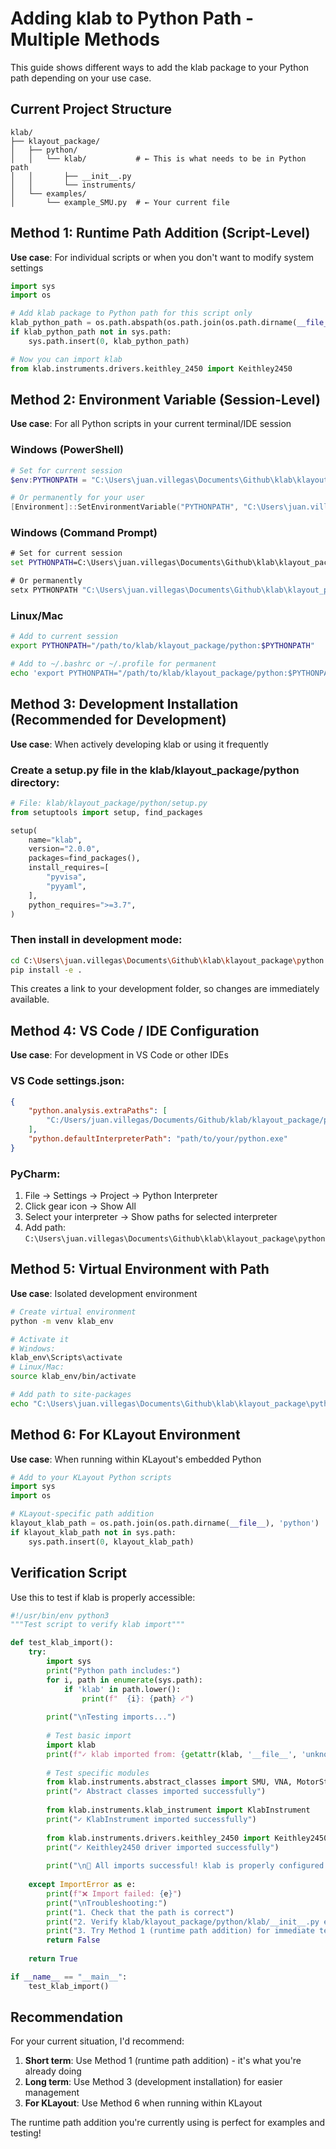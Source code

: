 # Adding klab to Python Path - Multiple Methods

This guide shows different ways to add the klab package to your Python path depending on your use case.

## Current Project Structure
```
klab/
├── klayout_package/
│   ├── python/
│   │   └── klab/           # ← This is what needs to be in Python path
│   │       ├── __init__.py
│   │       └── instruments/
│   └── examples/
│       └── example_SMU.py  # ← Your current file
```

## Method 1: Runtime Path Addition (Script-Level)

**Use case**: For individual scripts or when you don't want to modify system settings

```python
import sys
import os

# Add klab package to Python path for this script only
klab_python_path = os.path.abspath(os.path.join(os.path.dirname(__file__), '..', 'python'))
if klab_python_path not in sys.path:
    sys.path.insert(0, klab_python_path)

# Now you can import klab
from klab.instruments.drivers.keithley_2450 import Keithley2450
```

## Method 2: Environment Variable (Session-Level)

**Use case**: For all Python scripts in your current terminal/IDE session

### Windows (PowerShell)
```powershell
# Set for current session
$env:PYTHONPATH = "C:\Users\juan.villegas\Documents\Github\klab\klayout_package\python;$env:PYTHONPATH"

# Or permanently for your user
[Environment]::SetEnvironmentVariable("PYTHONPATH", "C:\Users\juan.villegas\Documents\Github\klab\klayout_package\python", "User")
```

### Windows (Command Prompt)
```cmd
# Set for current session
set PYTHONPATH=C:\Users\juan.villegas\Documents\Github\klab\klayout_package\python;%PYTHONPATH%

# Or permanently
setx PYTHONPATH "C:\Users\juan.villegas\Documents\Github\klab\klayout_package\python;%PYTHONPATH%"
```

### Linux/Mac
```bash
# Add to current session
export PYTHONPATH="/path/to/klab/klayout_package/python:$PYTHONPATH"

# Add to ~/.bashrc or ~/.profile for permanent
echo 'export PYTHONPATH="/path/to/klab/klayout_package/python:$PYTHONPATH"' >> ~/.bashrc
```

## Method 3: Development Installation (Recommended for Development)

**Use case**: When actively developing klab or using it frequently

### Create a setup.py file in the klab/klayout_package/python directory:

```python
# File: klab/klayout_package/python/setup.py
from setuptools import setup, find_packages

setup(
    name="klab",
    version="2.0.0",
    packages=find_packages(),
    install_requires=[
        "pyvisa",
        "pyyaml",
    ],
    python_requires=">=3.7",
)
```

### Then install in development mode:
```bash
cd C:\Users\juan.villegas\Documents\Github\klab\klayout_package\python
pip install -e .
```

This creates a link to your development folder, so changes are immediately available.

## Method 4: VS Code / IDE Configuration

**Use case**: For development in VS Code or other IDEs

### VS Code settings.json:
```json
{
    "python.analysis.extraPaths": [
        "C:/Users/juan.villegas/Documents/Github/klab/klayout_package/python"
    ],
    "python.defaultInterpreterPath": "path/to/your/python.exe"
}
```

### PyCharm:
1. File → Settings → Project → Python Interpreter
2. Click gear icon → Show All
3. Select your interpreter → Show paths for selected interpreter
4. Add path: `C:\Users\juan.villegas\Documents\Github\klab\klayout_package\python`

## Method 5: Virtual Environment with Path

**Use case**: Isolated development environment

```bash
# Create virtual environment
python -m venv klab_env

# Activate it
# Windows:
klab_env\Scripts\activate
# Linux/Mac:
source klab_env/bin/activate

# Add path to site-packages
echo "C:\Users\juan.villegas\Documents\Github\klab\klayout_package\python" > klab_env\Lib\site-packages\klab.pth
```

## Method 6: For KLayout Environment

**Use case**: When running within KLayout's embedded Python

```python
# Add to your KLayout Python scripts
import sys
import os

# KLayout-specific path addition
klayout_klab_path = os.path.join(os.path.dirname(__file__), 'python')
if klayout_klab_path not in sys.path:
    sys.path.insert(0, klayout_klab_path)
```

## Verification Script

Use this to test if klab is properly accessible:

```python
#!/usr/bin/env python3
"""Test script to verify klab import"""

def test_klab_import():
    try:
        import sys
        print("Python path includes:")
        for i, path in enumerate(sys.path):
            if 'klab' in path.lower():
                print(f"  {i}: {path} ✓")
        
        print("\nTesting imports...")
        
        # Test basic import
        import klab
        print(f"✓ klab imported from: {getattr(klab, '__file__', 'unknown')}")
        
        # Test specific modules
        from klab.instruments.abstract_classes import SMU, VNA, MotorStage
        print("✓ Abstract classes imported successfully")
        
        from klab.instruments.klab_instrument import KlabInstrument
        print("✓ KlabInstrument imported successfully")
        
        from klab.instruments.drivers.keithley_2450 import Keithley2450
        print("✓ Keithley2450 driver imported successfully")
        
        print("\n🎉 All imports successful! klab is properly configured.")
        
    except ImportError as e:
        print(f"❌ Import failed: {e}")
        print("\nTroubleshooting:")
        print("1. Check that the path is correct")
        print("2. Verify klab/klayout_package/python/klab/__init__.py exists")
        print("3. Try Method 1 (runtime path addition) for immediate testing")
        return False
    
    return True

if __name__ == "__main__":
    test_klab_import()
```

## Recommendation

For your current situation, I'd recommend:

1. **Short term**: Use Method 1 (runtime path addition) - it's what you're already doing
2. **Long term**: Use Method 3 (development installation) for easier management
3. **For KLayout**: Use Method 6 when running within KLayout

The runtime path addition you're currently using is perfect for examples and testing!
